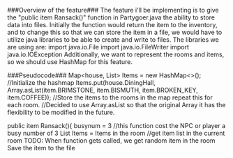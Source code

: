 ###Overview of the feature###
The feature i'll be implementing is to give the "public item Ransack()" function in Partygoer.java the ability to store data into files. 
Initially the function would return the item to the inventory, and to change this so that we can store the item in a file, we would have to 
utilize java libraries to be able to create and write to files. 
The libraries we are using are:
import java.io.File
import java.io.FileWriter
import java.io.IOException
Additionally, we want to represent the rooms and items, so we should use HashMap for this feature.

###Pseudocode###
Map<house, List<item>> Items = new HashMap<>(); //Initialize the hashmap
Items.put(house.DiningHall, Array.asList(item.BRIMSTONE, item.BISMUTH, item.BROKEN_KEY, item.COFFEE)); //Store the items to the rooms in the map repeat this for each room. 
//Decided to use Array.asList so that the original Array it has the flexibility to be modified in the future.

public item Ransack(){
busynum = 3 //this function cost the NPC or player a busy number of 3
List <item> Items = Items in the room //get item list in the current room
TODO: When function gets called, we get random item in the room 
Save the item to the file
